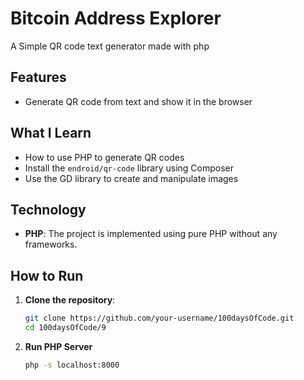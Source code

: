 # Bitcoin Address Explorer

A Simple QR code text generator made with php

## Features

- Generate QR code from text and show it in the browser

## What I Learn

- How to use PHP to generate QR codes
- Install the `endroid/qr-code` library using Composer
- Use the GD library to create and manipulate images

## Technology

- **PHP**: The project is implemented using pure PHP without any frameworks.

## How to Run

1. **Clone the repository**:
    ```bash
    git clone https://github.com/your-username/100daysOfCode.git
    cd 100daysOfCode/9
    ```
2. **Run PHP Server**

    ```bash
    php -s localhost:8000
    ```